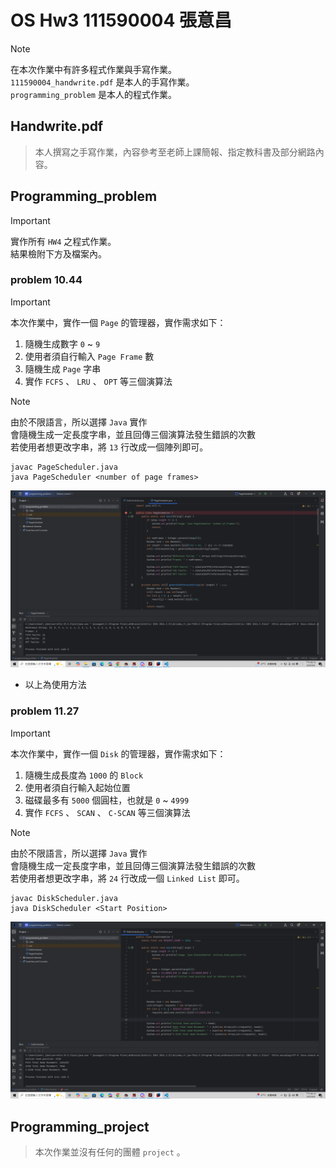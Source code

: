 # OS Hw3 111590004 張意昌

> [!NOTE]   
> 在本次作業中有許多程式作業與手寫作業。  
> `111590004_handwrite.pdf` 是本人的手寫作業。  
> `programming_problem` 是本人的程式作業。   


## Handwrite.pdf

> 本人撰寫之手寫作業，內容參考至老師上課簡報、指定教科書及部分網路內容。  

## Programming_problem

> [!IMPORTANT]  
> 實作所有 `HW4` 之程式作業。  
> 結果檢附下方及檔案內。  

### problem 10.44

> [!IMPORTANT]  
> 本次作業中，實作一個 `Page` 的管理器，實作需求如下：  
> 1. 隨機生成數字 `0` ~ `9`  
> 2. 使用者須自行輸入 `Page Frame` 數  
> 3. 隨機生成 `Page` 字串   
> 4. 實作 `FCFS` 、 `LRU` 、 `OPT` 等三個演算法  

> [!NOTE]  
> 由於不限語言，所以選擇 `Java` 實作  
> 會隨機生成一定長度字串，並且回傳三個演算法發生錯誤的次數  
> 若使用者想更改字串，將 `13` 行改成一個陣列即可。  

```
javac PageScheduler.java
java PageScheduler <number of page frames>
```

![10_44](10_44.png)  

- 以上為使用方法  

### problem 11.27

> [!IMPORTANT]  
> 本次作業中，實作一個 `Disk` 的管理器，實作需求如下：  
> 1. 隨機生成長度為 `1000` 的 `Block`  
> 2. 使用者須自行輸入起始位置  
> 3. 磁碟最多有 `5000` 個圓柱，也就是 `0` ~ `4999`  
> 4. 實作 `FCFS` 、 `SCAN` 、 `C-SCAN` 等三個演算法  

> [!NOTE]  
> 由於不限語言，所以選擇 `Java` 實作  
> 會隨機生成一定長度字串，並且回傳三個演算法發生錯誤的次數  
> 若使用者想更改字串，將 `24` 行改成一個 `Linked List` 即可。  

```
javac DiskScheduler.java
java DiskScheduler <Start Position>
```

![11_27](11_27.png)

## Programming_project

> 本次作業並沒有任何的團體 `project` 。  
